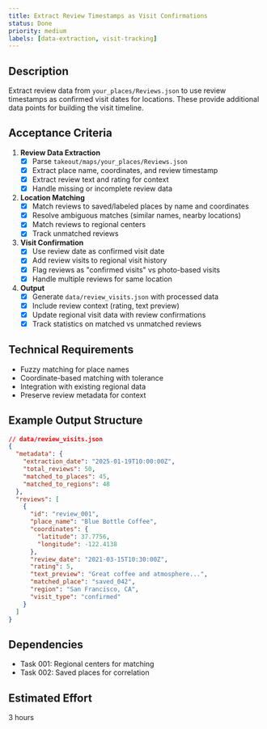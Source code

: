 ```yaml
---
title: Extract Review Timestamps as Visit Confirmations
status: Done
priority: medium
labels: [data-extraction, visit-tracking]
---
```


## Description

Extract review data from `your_places/Reviews.json` to use review timestamps as confirmed visit dates for locations. These provide additional data points for building the visit timeline.

## Acceptance Criteria

1. **Review Data Extraction**
   - [x] Parse `takeout/maps/your_places/Reviews.json`
   - [x] Extract place name, coordinates, and review timestamp
   - [x] Extract review text and rating for context
   - [x] Handle missing or incomplete review data

2. **Location Matching**
   - [x] Match reviews to saved/labeled places by name and coordinates
   - [x] Resolve ambiguous matches (similar names, nearby locations)
   - [x] Match reviews to regional centers
   - [x] Track unmatched reviews

3. **Visit Confirmation**
   - [x] Use review date as confirmed visit date
   - [x] Add review visits to regional visit history
   - [x] Flag reviews as "confirmed visits" vs photo-based visits
   - [x] Handle multiple reviews for same location

4. **Output**
   - [x] Generate `data/review_visits.json` with processed data
   - [x] Include review context (rating, text preview)
   - [x] Update regional visit data with review confirmations
   - [x] Track statistics on matched vs unmatched reviews

## Technical Requirements

- Fuzzy matching for place names
- Coordinate-based matching with tolerance
- Integration with existing regional data
- Preserve review metadata for context

## Example Output Structure

```json
// data/review_visits.json
{
  "metadata": {
    "extraction_date": "2025-01-19T10:00:00Z",
    "total_reviews": 50,
    "matched_to_places": 45,
    "matched_to_regions": 48
  },
  "reviews": [
    {
      "id": "review_001",
      "place_name": "Blue Bottle Coffee",
      "coordinates": {
        "latitude": 37.7756,
        "longitude": -122.4138
      },
      "review_date": "2021-03-15T10:30:00Z",
      "rating": 5,
      "text_preview": "Great coffee and atmosphere...",
      "matched_place": "saved_042",
      "region": "San Francisco, CA",
      "visit_type": "confirmed"
    }
  ]
}
```

## Dependencies

- Task 001: Regional centers for matching
- Task 002: Saved places for correlation

## Estimated Effort

3 hours